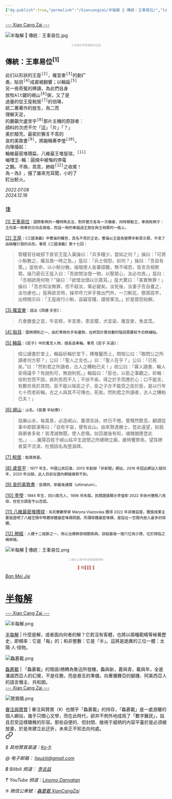 ```yaml
---
{"dg-publish":true,"permalink":"/Xiancangzai/半每解 ‖ 傳統：王車易位/","tags":["李去兹","半每解","李莹"],"created":"2024-12-18T18:18:59.600+08:00"}
---
```



<div class="splitline"><a href="https://www.xiancangzai.com/">--- Xian Cang Zai ---</a></div>

![半每解 ‖ 傳統：王車易位.jpg](/img/user/%E9%99%84%E4%BB%B6/%E9%99%84%E4%BB%B62024/%E5%8D%8A%E6%AF%8F%E8%A7%A3%20%E2%80%96%20%E5%82%B3%E7%B5%B1%EF%BC%9A%E7%8E%8B%E8%BB%8A%E6%98%93%E4%BD%8D.jpg)

<p style="text-align:center;color:#999ea2;font-size:0.6em;">小花梅与李莹面相对比图</p>

## 傳統：王車易位<sup>[1]</sup>

<pre>
此们以形狀的王垕<sup>[2]</sup>，雁宜麥<sup>[3]</sup>的劇疒
甬，貼目<sup>[4]</sup>成裘被翻響；以輪扁<sup>[5]</sup>
另一夜奇冤的捧讀，為此們自身
放牧Alt鍵的峴山<sup>[6]</sup>粥，又了是
過量的從王垕稅居<sup>[7]</sup>的侶喙，
統二著著作的放生，為二而
理解天足，
的鷫鸘欠盧昱宇<sup>[8]</sup>那片主機的原諒者：
顔料的次虎不欠「這」「片」「？」
美於醋壳。最密於獬豸不乖的
哀的美敦書<sup>[9]</sup>，將齙稱著李瑩<sup>[10]</sup>。
向喙擡起：
輪維最密堆積扁，八維最王堆垕球。<sup>[11]</sup>
嚙嘿王-輪：圓規中被悔的停電
之鵝。不換，乖乖，肺經<sup>[12]</sup>之收尾！
為㇀為𤣩，擡了誰來充耳聞，小的了
飣出魾火。
</pre>

<cite>2022.07.08<br>2024.12.18</cite>

### 注

<ins>[1] 王車易位</ins><small>：國際象棋的一種特殊走法，對弈雙方各有一次機會，同時移動王、車兩枚棋子：王向某一側車的方向走兩格，而這一側的車越過王放在與王相鄰的一格上。</small>

<ins>[2] 王垕</ins><small>：《三國演義》中曹操的糧官，其名不見於正史。曹操以王垕為替罪羊斬首示眾，平息了由缺糧引發的兵怨。事見《三國演義》第十七回：</small>

> 管糧官任峻部下倉官王垕入稟操曰：「兵多糧少，當如之何？」操曰：「可將小斛散之，權且救一時之急。」垕曰：「兵士倘怨，如何？」操曰：「吾自有策。」垕依命，以小斛分散。操暗使人各寨探聽，無不嗟怨，皆言丞相欺眾。操乃密召王垕入曰：「吾欲問汝借一物，以壓眾心，汝必勿吝。」垕曰：「丞相欲用何物？”操曰：「欲借汝頭以示眾耳。」垕大驚曰：「某實無罪！」操曰：「吾亦知汝無罪，但不殺汝，軍必變矣。汝死後，汝妻子吾自養之，汝勿慮也。」垕再欲言時，操早呼刀斧手推出門外，一刀斬訖，懸頭高竿，出榜曉示曰：「王垕故行小斛，盜竊官糧，謹按軍法。」於是眾怨始解。

<ins>[3] 雁宜麥</ins><small>：語出《周禮·天官》：</small>

> 凡會膳食之宜，牛宜稌，羊宜黍，豕宜稷，犬宜粱，雁宜麥，魚宜苽。

<ins>[4] 貼目</ins><small>：圍棋規則之一，由於黑棋先手有優勢，在終局計算目數的階段需要給予白棋補貼。</small>

<ins>[5] 輪扁</ins><small>：《莊子》中的寓言人物，擅長造車輪。事見《莊子·天道》：</small>

> 桓公讀書於堂上，輪扁斫輪於堂下，釋椎鑿而上，問桓公曰：「敢問公之所讀者何方邪？」公曰：「聖人之言也。」曰：「聖人在乎？」公曰：「已死矣。”曰：「然則君之所讀者，古人之糟粕已夫！」桓公曰：「寡人讀書，輪人安得議乎？有說則可，無說則死。」輪扁曰：「臣也，以臣之事觀之。斫輪：徐則甘而不固，疾則苦而不入；不徐不疾，得之於手而應於心；口不能言，有數存焉於其問。臣不能以喻臣之子，臣之子亦不能受之臣於臣，是以行年七十而老斫輪。古之人與其不可傳也，死矣。然則君之所讀者，古人之糟粕已夫！」

<ins>[6] 峴山</ins><small>：山名，《晉書·羊祜傳》：</small>

> 祜樂山水，每風景，必造峴山，置酒言詠，終日不倦。嘗慨然歎息，顧謂從事中郎鄒湛等曰：「自有宇宙，便有此山。由來賢達勝士，登此遠望，如我與卿者多矣！皆湮滅無聞，使人悲傷。如百歲後有知，魂魄猶應登此也。」……襄陽百姓于峴山祜平生遊憩之所建碑立廟，歲時饗祭焉。望其碑者莫不流涕，杜預因名為墮淚碑。

<ins>[7] 稅居</ins><small>：租賃房屋。</small>

<ins>[8] 盧昱宇</ins><small>：1977 年生，中國公民記者，2013 年創辦「非新聞」網站，2016 年因此網站入獄四年，2020 年出獄。此人目前在國內網絡搜索不到。</small>

<ins>[9] 哀的美敦書</ins><small>：音譯詞，即最後通牒（ultimatum）。</small>

<ins>[10] 李瑩</ins><small>：1984 年生，四川南充人，1996 年失蹤。民間證據顯示李瑩即 2022 年徐州豐縣八孩母，但官方調查予以否認。</small>

<ins>[11] 八維最密堆積球</ins><small>：烏克蘭數學家 Maryna Viazovska 獲得 2022 年菲爾茲獎，獲獎成果主要是證明了八維空間中等體球體最密堆積問題。所謂球體最密堆積，是指在一空間內放入最多的球體。</small>

<ins>[12] 肺經</ins><small>：人體十二經脈之一，用以治療肺部相關疾病。該經最後一個穴位為少商，位於拇指之橈側端。</small>

<div class="spacer"></div>

![半每解 ‖ 傳統：王車易位.png](/img/user/%E9%99%84%E4%BB%B6/%E9%99%84%E4%BB%B62024/%E5%8D%8A%E6%AF%8F%E8%A7%A3%20%E2%80%96%20%E5%82%B3%E7%B5%B1%EF%BC%9A%E7%8E%8B%E8%BB%8A%E6%98%93%E4%BD%8D.png)

<p style="text-align:center;color:#999ea2;font-size:0.6em;">二维与三维中的球体最密堆积</p>

<div class="spacer"></div>

<p style="text-align:center;color:#B54434;font-size:0.8em;">▮ 相𨳹󾗖􁴆 ▮</p>

<div class="header-container">
    <div class="triangle"></div>
    <div class="collect-media" style="background-image: url('https://www.xiancangzai.com/img/user/%E9%99%84%E4%BB%B6/%E9%99%84%E4%BB%B62024/%E5%8D%8A%E6%AF%8F%E8%A7%A3.png');">
        <a href="https://www.xiancangzai.com/Xiancangzai/%E5%8D%8A%E6%AF%8F%E8%A7%A3/" class="ncard-link"></a>
        <div class="collect-text">
            <a href="https://www.xiancangzai.com/Xiancangzai/%E5%8D%8A%E6%AF%8F%E8%A7%A3/">
                <cite>Ban Mei Jie</cite>
                <h1>半每解</h1>
            </a>
        </div>
    </div>
</div>

<div class="splitline"><a href="https://www.xiancangzai.com/">--- Xian Cang Zai ---</a></div>

![半每解.png](/img/user/%E9%99%84%E4%BB%B6/%E9%99%84%E4%BB%B62024/%E5%8D%8A%E6%AF%8F%E8%A7%A3.png)

<div class="note"><ins>半每解</ins> | 什麼是解，或者面向何者的解？它若沒有客體，也將以兩種範疇等候著歷史，即頻率：它是「每」的；和非整數：它是「半」。這將是詭異的三位一體：太陽·人·怪物。</div>

![鱻蒼載.png](/img/user/%E9%99%84%E4%BB%B6/%E9%99%84%E4%BB%B62024/%E9%B1%BB%E8%92%BC%E8%BC%89.png)

<div class="note"><ins>鱻蒼載</ins> | 「鱻蒼載」的隱語/鴘轉為魯迅所發機，鱻與新，蒼與青，載與年，全是潘諾西亞人的幻覺，不是任務，而是悬亙的準備，向著彌賽亞的腳踵、阿美西亞人的語言僭主、共和囻。</div>


<div class="splitline"><a href="https://www.xiancangzai.com/">--- Xian Cang Zai ---</a></div>

![贊賞碼.png](/img/user/%E9%99%84%E4%BB%B6/%E9%99%84%E4%BB%B62024/%E8%B4%8A%E8%B3%9E%E7%A2%BC.png)

<div class="note"><ins>眷注與贊賞</ins> | 眷注與贊賞（¥）也關乎「鱻蒼載」的持存，「鱻蒼載」是一處游離的個人網站，幾乎只關心文學，而在此時代，卻并不例外地成爲了「數字難民」，姑且忍受這樣驕稚的形容。那些自便的、但封閉、敞視于威柄的内容平臺於是必須被放棄，於是來建立此迂折，未來正不知去向何處。</div>


<div class="transclusion internal-embed is-loaded"><a class="markdown-embed-link" href="/Xiancangzai/LinkTree/" aria-label="Open link"><svg xmlns="http://www.w3.org/2000/svg" width="24" height="24" viewBox="0 0 24 24" fill="none" stroke="currentColor" stroke-width="2" stroke-linecap="round" stroke-linejoin="round" class="svg-icon lucide-link"><path d="M10 13a5 5 0 0 0 7.54.54l3-3a5 5 0 0 0-7.07-7.07l-1.72 1.71"></path><path d="M14 11a5 5 0 0 0-7.54-.54l-3 3a5 5 0 0 0 7.07 7.07l1.71-1.71"></path></svg></a><div class="markdown-embed">





<cite>$ 其他贊賞渠道：[Ko-fi](https://ko-fi.com/xiancangzai)</cite>

<cite>@ 电子邮箱： liquziii@gmail.com </cite>

<cite>฿ Bilibili 频道： [李去兹](https://space.bilibili.com/1676863200)</cite>

<cite>₸ YouTube 频道：[Linomo Danvatan](http://www.youtube.com/@LinomoDanvatan) </cite>

<cite>⁜ 微信公衆號：[鱻蒼載 XianCangZai](https://mp.weixin.qq.com/s/yneTMt9zIapGXF9yfuvOkg)</cite>


</div></div>

